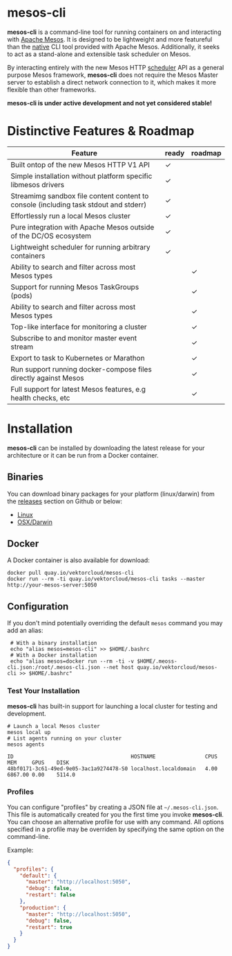 # mesos-cli

**mesos-cli** is a command-line tool for running containers on and interacting with [Apache Mesos](http://mesos.apache.com). It is designed to be lightweight and more featureful than the [native](https://github.com/apache/mesos/tree/master/src/cli) CLI tool provided with Apache Mesos. Additionally, it seeks to act as a stand-alone and extensible task scheduler on Mesos.

By interacting entirely with the new Mesos HTTP [scheduler](http://mesos.apache.org/documentation/latest/scheduler-http-api/) API as a general purpose Mesos framework, **mesos-cli** does not require the Mesos Master server to establish a direct network connection to it, which makes it more flexible than other frameworks.

**mesos-cli is under active development and not yet considered stable!**


# Distinctive Features & Roadmap

| Feature                                                                             |ready|roadmap|
|-------------------------------------------------------------------------------------|-----|-------|
| Built ontop of the new Mesos HTTP V1 API                                            |✓    |       |
| Simple installation without platform specific libmesos drivers                      |✓    |       |
| Streamimg sandbox file content content to console (including task stdout and stderr)|✓    |       |
| Effortlessly run a local Mesos cluster                                              |✓    |       |
| Pure integration with Apache Mesos outside of the DC/OS ecosystem                   |✓    |       |
| Lightweight scheduler for running arbitrary containers                              |✓    |       |
| Ability to search and filter across most Mesos types                                |     |✓      |
| Support for running Mesos TaskGroups (pods)                                         |     |✓      |
| Ability to search and filter across most Mesos types                                |     |✓      |
| Top-like interface for monitoring a cluster                                         |     |✓      |
| Subscribe to and monitor master event stream                                        |     |✓      |
| Export to task to Kubernetes or Marathon                                            |     |✓      |
| Run support running docker-compose files directly against Mesos                     |     |✓      |
| Full support for latest Mesos features, e.g health checks, etc                      |     |✓      |


# Installation

**mesos-cli** can be installed by downloading the latest release for your architecture or it can be run from a Docker container.

## Binaries

You can download binary packages for your platform (linux/darwin) from the [releases](https://github.com/vektorlab/mesos-cli/releases) section on Github or below: 

  - [Linux](https://github.com/vektorlab/mesos-cli/releases/download/v0.0.5/mesos-cli-linux-amd64-v0.0.5)
  - [OSX/Darwin](https://github.com/vektorlab/mesos-cli/releases/download/v0.0.5/mesos-cli-darwin-amd64-v0.0.5)


     
## Docker

A Docker container is also available for download:
 
    docker pull quay.io/vektorcloud/mesos-cli
    docker run --rm -ti quay.io/vektorcloud/mesos-cli tasks --master http://your-mesos-server:5050

## Configuration

 If you don't mind potentially overriding the default `mesos` command you may add an alias:

     # With a binary installation
     echo "alias mesos=mesos-cli" >> $HOME/.bashrc
     # With a Docker installation
     echo "alias mesos=docker run --rm -ti -v $HOME/.meoss-cli.json:/root/.mesos-cli.json --net host quay.io/vektorcloud/mesos-cli >> $HOME/.bashrc"


### Test Your Installation

**mesos-cli** has built-in support for launching a local cluster for testing and development.

    # Launch a local Mesos cluster
    mesos local up
    # List agents running on your cluster
    mesos agents

    ID                                     	HOSTNAME             	CPUS	MEM    	GPUS	DISK   
    48bf0171-3c61-49ed-9e05-3ac1a9274478-S0	localhost.localdomain	4.00	6867.00	0.00	5114.0


### Profiles
You can configure "profiles" by creating a JSON file at `~/.mesos-cli.json`. This file is automatically created for you the first time you invoke **mesos-cli**. You can choose an alternative profile for use with any command. All options specified in a profile may be overriden by specifying the same option on the command-line.

Example:

```json
{
  "profiles": {
    "default": {
      "master": "http://localhost:5050",
      "debug": false,
      "restart": false
    },
    "production": {
      "master": "http://localhost:5050",
      "debug": false,
      "restart": true
    }
  }
}
```

